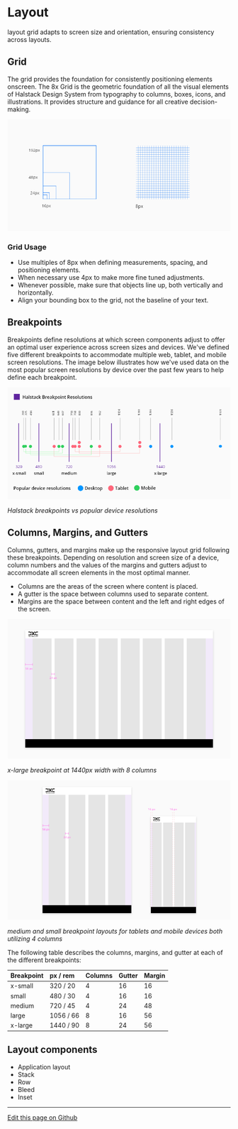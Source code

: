 
# Layout

 layout grid adapts to screen size and orientation, ensuring consistency across layouts.

<!----Brief introduction---->

## Grid

The grid provides the foundation for consistently positioning elements onscreen. The 8x Grid is the geometric foundation of all the visual elements of Halstack Design System from typography to columns, boxes, icons, and illustrations. It provides structure and guidance for all creative decision-making.

![layout grid](images/layout_grid.png)

### Grid Usage
- Use multiples of 8px when defining measurements, spacing, and positioning elements.
- When necessary use 4px to make more fine tuned adjustments.
- Whenever possible, make sure that objects line up, both vertically and horizontally.
- Align your bounding box to the grid, not the baseline of your text.


## Breakpoints

Breakpoints define resolutions at which screen components adjust to offer an optimal user experience across screen sizes and devices. We've defined five different breakpoints to accommodate multiple web, tablet, and mobile screen resolutions. The image below illustrates how we've used data on the most popular screen resolutions by device over the past few years to help define each breakpoint.

![layout breakpoints](images/layout_breakpoints.png)

_Halstack breakpoints vs popular device resolutions_


## Columns, Margins, and Gutters

Columns, gutters, and margins make up the responsive layout grid following these breakpoints. Depending on resolution and screen size of a device, column numbers and the values of the margins and gutters adjust to accommodate all screen elements in the most optimal manner.

- Columns are the areas of the screen where content is placed. 
- A gutter is the space between columns used to separate content.
- Margins are the space between content and the left and right edges of the screen.

![layout breakpoints](images/layout_xlarge_1440.png)

_x-large breakpoint at 1440px width with 8 columns_

![layout breakpoints](images/layout_medium_small.png)

_medium and small breakpoint layouts for tablets and mobile devices both utilizing 4 columns_

The following table describes the columns, margins, and gutter at each of the different breakpoints:

| Breakpoint   | px / rem    | Columns     | Gutter   | Margin   |
| :----------- | :---------- | :---------- | :------- | :------- |
| x-small      | 320 / 20    |      4      |    16    | 16       | 
| small        | 480 / 30    |      4      |    16    | 16       | 
| medium       | 720 / 45    |      4      |    24    | 48       | 
| large        | 1056 / 66   |      8      |    16    | 56       | 
| x-large      | 1440 / 90   |      8      |    24    | 56       | 


## Layout components

* Application layout
* Stack
* Row
* Bleed
* Inset

____________________________________________________________

[Edit this page on Github](https://github.com/dxc-technology/halstack-style-guide/blob/master/guidelines/principles/layout/README.md)
